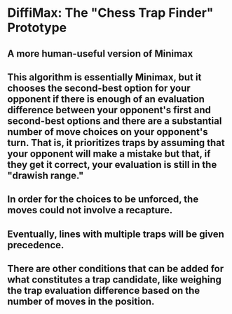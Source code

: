 # DiffiMax: The "Chess Trap Finder" Prototype
## A more human-useful version of Minimax


## This algorithm is essentially Minimax, but it chooses the second-best option for your opponent if there is enough of an evaluation difference between your opponent's first and second-best options and there are a substantial number of move choices on your opponent's turn. That is, it prioritizes traps by assuming that your opponent will make a mistake but that, if they get it correct, your evaluation is still in the "drawish range." 

## In order for the choices to be unforced, the moves could not involve a recapture.

## Eventually, lines with multiple traps will be given precedence.

## There are other conditions that can be added for what constitutes a trap candidate, like weighing the trap evaluation difference based on the number of moves in the position.
